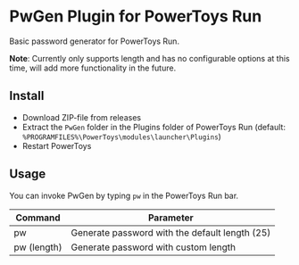 # PwGen Plugin for PowerToys Run
Basic password generator for PowerToys Run.

**Note**: Currently only supports length and has no configurable options at this time, will add more functionality in the future.
## Install
* Download ZIP-file from releases
* Extract the `PwGen` folder in the Plugins folder of PowerToys Run (default: `%PROGRAMFILES%\PowerToys\modules\launcher\Plugins`)
* Restart PowerToys

## Usage
You can invoke PwGen by typing `pw` in the PowerToys Run bar.

| Command     | Parameter                                      |
|-------------|------------------------------------------------|
| pw          | Generate password with the default length (25) |
| pw (length) | Generate password with custom length           |
